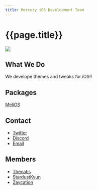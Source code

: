 ```yaml
---
title: Mercury iOS Development Team
---
```

# {{page.title}}
![](https://cdn.discordapp.com/attachments/633069116835627047/643951476825129030/MercuryDevLogo.png)
  
## What We Do

We develope themes and tweaks for iOS!!

## Packages
[MeliOS](https://repo.twickd.com/package/com.thenatis.MeliOS)

## Contact
- [Twitter](https://twitter.com/mercuryiosdev)
- [Discord](https://discord.gg/kfkZTYr)
- [Email](mercuryiosdev@gmail.com)

## Members
- [Thenatis](https://twitter.com/thenatis1)
- [StardustKyun](https://twitter.com/StardustKyun)
- [Zaycation](https://twitter.com/zaycationdev)
